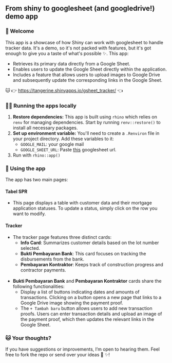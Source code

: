 ## From shiny to googlesheet (and googledrive!) demo app

### 👋 Welcome 

This app is a showcase of how Shiny can work with googlesheet to handle tracker data. It's a demo, so it's not packed with features, but it's got enough to give you a taste of what's possible ✨. This app:

- Retrieves its primary data directly from a Google Sheet.
- Enables users to update the Google Sheet directly within the application.
- Includes a feature that allows users to upload images to Google Drive and subsequently update the corresponding links in the Google Sheet.

🐱 👉 https://tangerine.shinyapps.io/gsheet_tracker/ 👈 

### 🏃‍♀️ Running the apps locally
1. **Restore dependencies:**
   This app is built using `rhino` which relies on `renv` for managing dependencies. Start by running `renv::restore()` to install all necessary packages.
2. **Set up environment variable:**
   You'll need to create a `.Renviron` file in your project directory. Add these variables to it:
   - `GOOGLE_MAIL`: your google mail
   - `GOOGLE_SHEET_URL`: Paste [this](https://docs.google.com/spreadsheets/d/1DTgvB2-tZpb37maYWc18sDQ2xQ_jGVlefYGCU08mvvc/edit?usp=sharing) googlesheet url.
3. Run with `rhino::app()`

### 🚜 Using the app 

The app has two main pages:

#### Tabel SPR

- This page displays a table with customer data and their mortgage application statuses. To update a status, simply click on the row you want to modify.
  
#### Tracker

- The tracker page features three distinct cards:
  - **Info Card**: Summarizes customer details based on the lot number selected.
  - **Bukti Pembayaran Bank**: This card focuses on tracking the disbursements from the bank.
  - **Pembayaran Kontraktor**: Keeps track of construction progress and contractor payments.<br><br>
- **Bukti Pembayaran Bank** and **Pembayaran Kontraktor** cards share the following functionalities:
  - Display a list of buttons indicating dates and amounts of transactions. Clicking on a button opens a new page that links to a Google Drive image showing the payment proof.
  - The `+ Tambah baru` button allows users to add new transaction proofs. Users can enter transaction details and upload an image of the payment proof, which then updates the relevant links in the Google Sheet.

### 🐱 Your thoughts? 

If you have suggestions or improvements, I’m open to hearing them. Feel free to fork the repo or send over your ideas 🌈 ✨!

